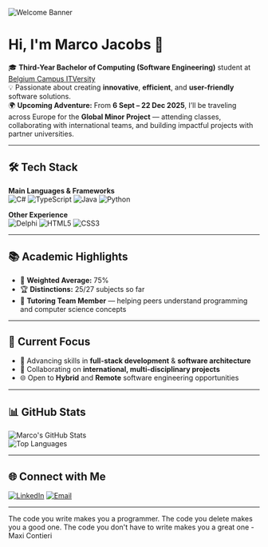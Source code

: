 <!-- Banner -->
![Welcome Banner](https://img.shields.io/badge/👋_Welcome_to_my_GitHub_Profile!-blueviolet?style=for-the-badge)

# Hi, I'm Marco Jacobs 🚀

🎓 **Third-Year Bachelor of Computing (Software Engineering)** student at [Belgium Campus ITVersity](https://www.belgiumcampus.ac.za/)  
💡 Passionate about creating **innovative**, **efficient**, and **user-friendly** software solutions.  
🌍 **Upcoming Adventure:** From **6 Sept – 22 Dec 2025**, I’ll be traveling across Europe for the **Global Minor Project** — attending classes, collaborating with international teams, and building impactful projects with partner universities.

---

## 🛠 Tech Stack

**Main Languages & Frameworks**  
![C#](https://img.shields.io/badge/C%23-239120?style=for-the-badge&logo=c-sharp&logoColor=white)
![TypeScript](https://img.shields.io/badge/TypeScript-007ACC?style=for-the-badge&logo=typescript&logoColor=white)
![Java](https://img.shields.io/badge/Java-007396?style=for-the-badge&logo=openjdk&logoColor=white)
![Python](https://img.shields.io/badge/Python-3776AB?style=for-the-badge&logo=python&logoColor=white)

**Other Experience**  
![Delphi](https://img.shields.io/badge/Delphi-EE1F35?style=for-the-badge&logo=delphi&logoColor=white)
![HTML5](https://img.shields.io/badge/HTML5-E34F26?style=for-the-badge&logo=html5&logoColor=white)
![CSS3](https://img.shields.io/badge/CSS3-1572B6?style=for-the-badge&logo=css3&logoColor=white)

---

## 📚 Academic Highlights

- 🎯 **Weighted Average:** 75%  
- 🏆 **Distinctions:** 25/27 subjects so far  
- 💬 **Tutoring Team Member** — helping peers understand programming and computer science concepts  

---

## 🌟 Current Focus

- 📌 Advancing skills in **full-stack development** & **software architecture**  
- 🤝 Collaborating on **international, multi-disciplinary projects**  
- 🌐 Open to **Hybrid** and **Remote** software engineering opportunities  

---

## 📊 GitHub Stats

![Marco's GitHub Stats](https://github-readme-stats.vercel.app/api?username=yourusername&show_icons=true&theme=tokyonight)  
![Top Languages](https://github-readme-stats.vercel.app/api/top-langs/?username=yourusername&layout=compact&theme=tokyonight)

---

## 🌐 Connect with Me  

[![LinkedIn](https://img.shields.io/badge/LinkedIn-0A66C2?style=for-the-badge&logo=linkedin&logoColor=white)](https://www.linkedin.com/in/marco-jacobs-572b46329/) 
[![Email](https://img.shields.io/badge/Email-D14836?style=for-the-badge&logo=gmail&logoColor=white)](mailto:marcojacobs040323@gmail.com)  

---

The code you write makes you a programmer. The code you delete makes you a good one. The code you don't have to write makes you a great one - Maxi Contieri
